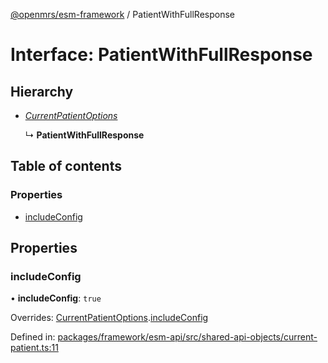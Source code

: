 [@openmrs/esm-framework](../API.md) / PatientWithFullResponse

# Interface: PatientWithFullResponse

## Hierarchy

- [*CurrentPatientOptions*](currentpatientoptions.md)

  ↳ **PatientWithFullResponse**

## Table of contents

### Properties

- [includeConfig](patientwithfullresponse.md#includeconfig)

## Properties

### includeConfig

• **includeConfig**: ``true``

Overrides: [CurrentPatientOptions](currentpatientoptions.md).[includeConfig](currentpatientoptions.md#includeconfig)

Defined in: [packages/framework/esm-api/src/shared-api-objects/current-patient.ts:11](https://github.com/openmrs/openmrs-esm-core/blob/master/packages/framework/esm-api/src/shared-api-objects/current-patient.ts#L11)
